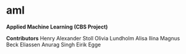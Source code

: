 # aml
**Applied Machine Learning (CBS Project)**


**Contributors**
Henry Alexander Stoll
Olivia Lundholm
Alisa Ilina
Magnus Beck Eliassen
Anurag Singh
Eirik Egge
